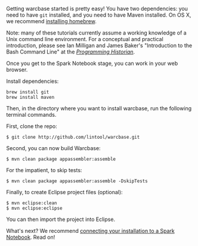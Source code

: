 Getting warcbase started is pretty easy! You have two dependencies: you need to have `git` installed, and you need to have Maven installed. On OS X, we recommend [installing homebrew](http://brew.sh/). 

Note: many of these tutorials currently assume a working knowledge of a Unix command line environment. For a conceptual and practical introduction, please see Ian Milligan and James Baker's "Introduction to the Bash Command Line" at the [*Programming Historian*](http://programminghistorian.org/lessons/intro-to-bash).

Once you get to the Spark Notebook stage, you can work in your web browser.

Install dependencies:

```
brew install git
brew install maven
```

Then, in the directory where you want to install warcbase, run the following terminal commands.

First, clone the repo:

```
$ git clone http://github.com/lintool/warcbase.git
```

Second, you can now build Warcbase:

```
$ mvn clean package appassembler:assemble
```

For the impatient, to skip tests:

```
$ mvn clean package appassembler:assemble -DskipTests
```

Finally, to create Eclipse project files (optional):

```
$ mvn eclipse:clean
$ mvn eclipse:eclipse
```

You can then import the project into Eclipse.

What's next? We recommend [connecting your installation to a Spark Notebook](http://lintool.github.io/warcbase-docs/Spark:-Installing-Spark-Notebook-on-a-Cloud-Computer/). Read on!
